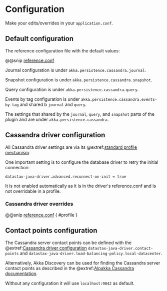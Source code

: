 # Configuration

Make your edits/overrides in your `application.conf`.

## Default configuration

The reference configuration file with the default values:

@@snip [reference.conf](/core/src/main/resources/reference.conf)

Journal configuration is under `akka.persistence.cassandra.journal`.

Snapshot configuration is under `akka.persistence.cassandra.snapshot`.

Query configuration is under `akka.persistence.cassandra.query`.

Events by tag configuration is under `akka.persistence.cassandra.events-by-tag` and shared
b `journal` and `query`.

The settings that shared by the `journal`, `query`, and `snapshot` parts of the plugin and are under
`akka.persistence.cassandra`.

## Cassandra driver configuration

All Cassandra driver settings are via its @extref:[standard profile mechanism](java-driver:manual/core/configuration/).

One important setting is to configure the database driver to retry the initial connection:

`datastax-java-driver.advanced.reconnect-on-init = true`

It is not enabled automatically as it is in the driver's reference.conf and is not overridable in a profile.

### Cassandra driver overrides

@@snip [reference.conf](/core/src/main/resources/reference.conf) { #profile }

## Contact points configuration

The Cassandra server contact points can be defined with the @extref:[Cassandra driver configuration](java-driver:manual/core/configuration/)
`datastax-java-driver.contact-points` and `datastax-java-driver.load-balancing-policy.local-datacenter`.

Alternatively, Akka Discovery can be used for finding the Cassandra server contact points as described
in the @extref:[Alpakka Cassandra documentation](alpakka:cassandra.html#using-akka-discovery).

Without any configuration it will use `localhost:9042` as default.
